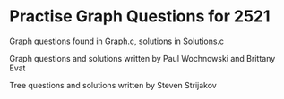 # Practise Graph Questions for 2521

Graph questions found in Graph.c, solutions in Solutions.c

Graph questions and solutions written by Paul Wochnowski and Brittany Evat

Tree questions and solutions written by Steven Strijakov

